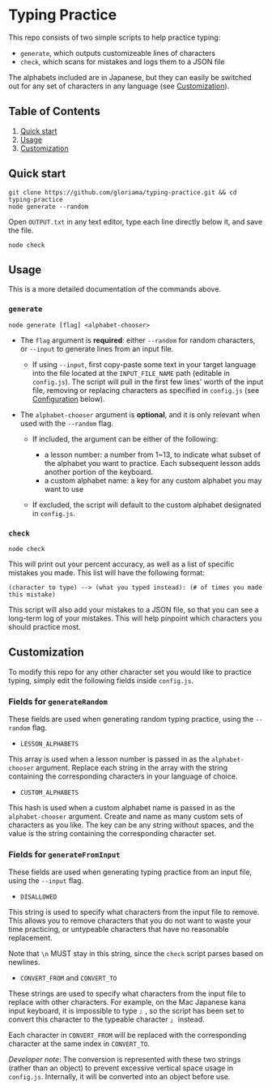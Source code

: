 # Typing Practice

This repo consists of two simple scripts to help practice typing:
* `generate`, which outputs customizeable lines of characters
* `check`, which scans for mistakes and logs them to a JSON file

The alphabets included are in Japanese, but they can easily be switched out for any set of characters in any language (see [Customization](#customization)).

## Table of Contents
1. [Quick start](#quick-start)
1. [Usage](#usage)
1. [Customization](#customization)

## Quick start
```
git clone https://github.com/gloriama/typing-practice.git && cd typing-practice
node generate --random
```
Open `OUTPUT.txt` in any text editor, type each line directly below it, and save the file.
```
node check
```

## Usage

This is a more detailed documentation of the commands above.

### `generate`

```
node generate [flag] <alphabet-chooser>
```

* The `flag` argument is **required**: either `--random` for random characters, or `--input` to generate lines from an input file.
  
  * If using `--input`, first copy-paste some text in your target language into the file located at the `INPUT_FILE_NAME` path (editable in `config.js`). The script will pull in the first few lines' worth of the input file, removing or replacing characters as specified in `config.js` (see [Configuration](#configuration) below).

* The `alphabet-chooser` argument is **optional**, and it is only relevant when used with the `--random` flag.

  * If included, the argument can be either of the following:
    * a lesson number: a number from 1~13, to indicate what subset of the alphabet you want to practice. Each subsequent lesson adds another portion of the keyboard.
    * a custom alphabet name: a key for any custom alphabet you may want to use

  * If excluded, the script will default to the custom alphabet designated in `config.js`.

### `check`

```
node check
```

This will print out your percent accuracy, as well as a list of specific mistakes you made. This list will have the following format:

```
(character to type) --> (what you typed instead): (# of times you made this mistake)
```

This script will also add your mistakes to a JSON file, so that you can see a long-term log of your mistakes. This will help pinpoint which characters you should practice most.

## Customization

To modify this repo for any other character set you would like to practice typing, simply edit the following fields inside `config.js`.

### Fields for `generateRandom`

These fields are used when generating random typing practice, using the `--random` flag.

* `LESSON_ALPHABETS`

This array is used when a lesson number is passed in as the `alphabet-chooser` argument. Replace each string in the array with the string containing the corresponding characters in your language of choice.

* `CUSTOM_ALPHABETS`

This hash is used when a custom alphabet name is passed in as the `alphabet-chooser` argument. Create and name as many custom sets of characters as you like. The key can be any string without spaces, and the value is the string containing the corresponding character set.

### Fields for `generateFromInput`

These fields are used when generating typing practice from an input file, using the `--input` flag.

* `DISALLOWED`

This string is used to specify what characters from the input file to remove. This allows you to remove characters that you do not want to waste your time practicing, or untypeable characters that have no reasonable replacement.

Note that `\n` MUST stay in this string, since the `check` script parses based on newlines.

* `CONVERT_FROM` and `CONVERT_TO`

These strings are used to specify what characters from the input file to replace with other characters. For example, on the Mac Japanese kana input keyboard, it is impossible to type `』`, so the script has been set to convert this character to the typeable character `」` instead.

Each character in `CONVERT_FROM` will be replaced with the corresponding character at the same index in `CONVERT_TO`.

*Developer note*: The conversion is represented with these two strings (rather than an object) to prevent excessive vertical space usage in `config.js`. Internally, it will be converted into an object before use.